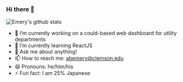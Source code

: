 ### Hi there 👋

![Emery's github stats](https://github-readme-stats.vercel.app/api?username=ethinallen&show_icons=true&theme=radical)

- 🔭 I’m currently working on a could-based web dashboard for utility departments
- 🌱 I’m currently learning ReactJS
- 💬 Ask me about anything!
- 📫 How to reach me: abemery@clemson.edu 
- 😄 Pronouns: he/him/his
- ⚡ Fun fact: I am 25% Japanese
